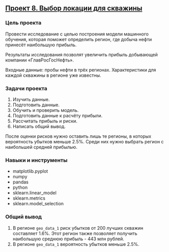 ## [Проект 8. Выбор локации для скважины](08-choosing-the-location-for-the-well--ml-in-business.ipynb)


### Цель проекта

Провести исследование с целью построения модели машинного обучения, которая поможет определить регион, где добыча нефти принесёт наибольшую прибыль.

Результаты исследования позволят увеличить прибыль добывающей компании «ГлавРосГосНефть».

Входные данные: пробы нефти в трёх регионах. Характеристики для каждой скважины в регионе уже известны.


### Задачи проекта

1. Изучить данные.
2. Подготовить данные.
3. Обучить и проверить модель.
4. Подготовить данные к расчёту прибыли.
5. Рассчитать прибыль и риски.
6. Написать общий вывод.

После оценки рисков нужно оставить лишь те регионы, в которых вероятность убытков меньше 2.5%. Среди них нужно выбрать регион с наибольшей средней прибылью.


### Навыки и инструменты

- matplotlib.pyplot
- numpy
- pandas
- python
- sklearn.linear_model
- sklearn.metrics
- sklearn.model_selection


### Общий вывод

1. В регионе `geo_data_1` риск убытков от 200 лучших скважин составляет 1.6%. Этот регион также позволяет получить наибольшую среднюю прибыль - 443 млн рублей.
2. В регионе `geo_data_1` вероятность убытков меньше 2.5%.

